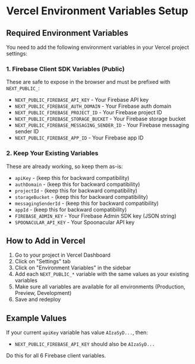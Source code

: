 # Vercel Environment Variables Setup

## Required Environment Variables

You need to add the following environment variables in your Vercel project settings:

### 1. Firebase Client SDK Variables (Public)

These are safe to expose in the browser and must be prefixed with `NEXT_PUBLIC_`:

- `NEXT_PUBLIC_FIREBASE_API_KEY` - Your Firebase API key
- `NEXT_PUBLIC_FIREBASE_AUTH_DOMAIN` - Your Firebase auth domain
- `NEXT_PUBLIC_FIREBASE_PROJECT_ID` - Your Firebase project ID
- `NEXT_PUBLIC_FIREBASE_STORAGE_BUCKET` - Your Firebase storage bucket
- `NEXT_PUBLIC_FIREBASE_MESSAGING_SENDER_ID` - Your Firebase messaging sender ID
- `NEXT_PUBLIC_FIREBASE_APP_ID` - Your Firebase app ID

### 2. Keep Your Existing Variables

These are already working, so keep them as-is:

- `apiKey` - (keep this for backward compatibility)
- `authDomain` - (keep this for backward compatibility)
- `projectId` - (keep this for backward compatibility)
- `storageBucket` - (keep this for backward compatibility)
- `messagingSenderId` - (keep this for backward compatibility)
- `appId` - (keep this for backward compatibility)
- `FIREBASE_ADMIN_KEY` - Your Firebase Admin SDK key (JSON string)
- `SPOONACULAR_API_KEY` - Your Spoonacular API key

## How to Add in Vercel

1. Go to your project in Vercel Dashboard
2. Click on "Settings" tab
3. Click on "Environment Variables" in the sidebar
4. Add each `NEXT_PUBLIC_*` variable with the same values as your existing variables
5. Make sure all variables are available for all environments (Production, Preview, Development)
6. Save and redeploy

## Example Values

If your current `apiKey` variable has value `AIzaSyD...`, then:

- `NEXT_PUBLIC_FIREBASE_API_KEY` should also be `AIzaSyD...`

Do this for all 6 Firebase client variables.
